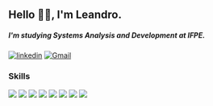 ## Hello 🖐🏻, I'm Leandro.
##### I'm studying Systems Analysis and Development at IFPE.

[![linkedin](https://img.shields.io/badge/LinkedIn-070808?style=for-the-badge&logo=linkedin&logoColor=0077B5&color=070808)](https://www.linkedin.com/in/leandrosilvaz/) 
[![Gmail](https://img.shields.io/badge/Gmail-D14836?style=for-the-badge&logo=gmail&color=070808)](mailto:leandrosilvazw25@gmail.com.com)

### Skills

![](https://img.shields.io/badge/JavaScript-070808?style=for-the-badge&logo=javascript&logoColor=F7DF1E)
![](https://img.shields.io/badge/TypeScript-070808?style=for-the-badge&logo=typescript&logoColor=007ACC)
![](https://img.shields.io/badge/vuejs-070808.svg?style=for-the-badge&logo=vuedotjs&logoColor=%234FC08D)
![](https://img.shields.io/badge/python-070808?style=for-the-badge&logo=python)
![](https://img.shields.io/badge/HTML5-E34F26?style=for-the-badge&logo=html5&color=070808)
![](https://img.shields.io/badge/CSS3-070808?style=for-the-badge&logo=css3&logoColor=1572B6)
![](https://img.shields.io/badge/-boostrap-070808?style=for-the-badge&logo=bootstrap&labelColor=070808)
![](https://img.shields.io/badge/Sass-000?style=for-the-badge&logo=sass)
